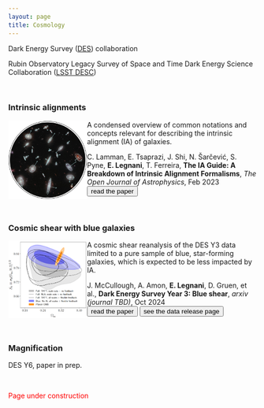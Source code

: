 ```yaml
---
layout: page
title: Cosmology
---
```


<!---* Illustris Simulation. Time evolution of a 10Mpc (comoving) region within Illustris from the start of the simulation to z=0. The movie transitions between the dark matter density field, gas temperature (blue: cold, green: warm: white: hot), and gas metallicity. *--->

Dark Energy Survey ([DES](https://www.darkenergysurvey.org/)) collaboration

Rubin Observatory Legacy Survey of Space and Time Dark Energy Science Collaboration ([LSST DESC](https://lsstdesc.org/))

<!---*The properties of dark matter and energy, which make up 95% of the Universe, affect how matter is distributed on large scales and how it has evolved over time. We study this distribution by mapping the positions of galaxies (in orange  in the picture) and studying the effect of the distortion of the shapes of more distant galaxies (in yellow) caused by gravitational lensing, more specifically using correlation fnction to condense the information.

We can actually “see” how the universe has evolved since the formation of the earliest galaxies, thanks to the fact that light takes time to travel. The further away in space we look, the further we look back in time. By mapping out the location of galaxies all around us, we can study both the large-scale structure of matter in the universe, and how it has changed over time.

By measuring source galaxy shape correlations, one can study the geometry of the Universe as well as the properties and time evolution of structure at large scales. 

The main DES Year 6 cosmology papers will analyze these maps with three measurements: cosmic shear, galaxy clustering and galaxy-galaxy lensing, to give us our best understanding of the dark universe.*--->

<br>

### Intrinsic alignments

<img class="post-img" width=160 align="left" margin-right=2rem margin-top=0rem src="/assets/img/IA_guide.png"/>

A condensed overview of common notations and concepts relevant for describing the intrinsic alignment (IA) of galaxies.

C. Lamman, E. Tsaprazi, J. Shi, N. Šarčević, S. Pyne, **E. Legnani**, T. Ferreira, **The IA Guide: A Breakdown of Intrinsic Alignment Formalisms**, *The Open Journal of Astrophysics*, Feb 2023 
<br>[<button>read the paper</button>](https://doi.org/10.21105/astro.2309.08605)

<br>

### Cosmic shear with blue galaxies

<img class="post-img" width=160 align="left" margin-right=2rem margin-top=0rem src="/assets/img/blueshear.png"/>

A cosmic shear reanalysis of the DES Y3 data limited to a pure sample of blue, star-forming galaxies, which is expected to be less impacted by IA. 

J. McCullough, A. Amon, **E. Legnani**, D. Gruen, et al., **Dark Energy Survey Year 3: Blue shear**, *arxiv (journal TBD)*, Oct 2024
<br>[<button>read the paper</button>](https://arxiv.org/abs/2410.22272) [<button>see the data release page</button>](https://jamiemccullough.github.io/data/blueshear/)

<br>

### Magnification

DES Y6, paper in prep.

<br>

<p style="color:red">Page under construction</p>

<!---* add <br> [<button>my ADS library</button>](https://ui.adsabs.harvard.edu/search/filter_author_facet_hier_fq_author=OR&filter_author_facet_hier_fq_author=author_facet_hier%3A%221%2FLegnani%2C%20E%2FLegnani%2C%20E%22&filter_author_facet_hier_fq_author=author_facet_hier%3A%221%2FLegnani%2C%20E%2FLegnani%2C%20Elisa%22&fq=%7B!type%3Daqp%20v%3D%24fq_author%7D&fq_author=(author_facet_hier%3A%221%2FLegnani%2C%20E%2FLegnani%2C%20E%22%20OR%20author_facet_hier%3A%221%2FLegnani%2C%20E%2FLegnani%2C%20Elisa%22)&p_=0&q=%20author%3A%22Legnani%2C%20E%22&sort=date%20desc%2C%20bibcode%20desc) *--->
